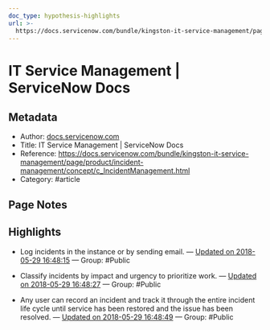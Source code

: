 ```yaml
---
doc_type: hypothesis-highlights
url: >-
  https://docs.servicenow.com/bundle/kingston-it-service-management/page/product/incident-management/concept/c_IncidentManagement.html
---
```


# IT Service Management | ServiceNow Docs

## Metadata
- Author: [docs.servicenow.com]()
- Title: IT Service Management | ServiceNow Docs
- Reference: https://docs.servicenow.com/bundle/kingston-it-service-management/page/product/incident-management/concept/c_IncidentManagement.html
- Category: #article

## Page Notes
## Highlights
- Log incidents in the instance or by sending email. — [Updated on 2018-05-29 16:48:15](https://hyp.is/nGlthmOBEeiRTEf2lw7HRQ/docs.servicenow.com/bundle/kingston-it-service-management/page/product/incident-management/concept/c_IncidentManagement.html) — Group: #Public

- Classify incidents by impact and urgency to prioritize work. — [Updated on 2018-05-29 16:48:27](https://hyp.is/o4tpPmOBEeitE3v0n3SpCg/docs.servicenow.com/bundle/kingston-it-service-management/page/product/incident-management/concept/c_IncidentManagement.html) — Group: #Public

- Any user can record an incident and track it through the entire incident life cycle until service has been restored and the issue has been resolved. — [Updated on 2018-05-29 16:48:49](https://hyp.is/sCBrpGOBEeiUfnN9ZErHRQ/docs.servicenow.com/bundle/kingston-it-service-management/page/product/incident-management/concept/c_IncidentManagement.html) — Group: #Public



